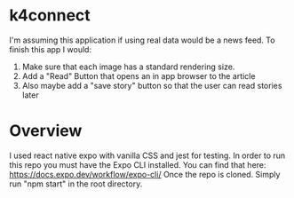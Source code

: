 # k4connect
I'm assuming this application if using real data would be a news feed. 
To finish this app I would: 
  1. Make sure that each image has a standard rendering size. 
  2. Add a "Read" Button that opens an in app browser to the article
  3. Also maybe add a "save story" button so that the user can read stories later

# Overview
I used react native expo with vanilla CSS and jest for testing.
In order to run this repo you must have the Expo CLI installed. You can find that here: https://docs.expo.dev/workflow/expo-cli/
Once the repo is cloned. Simply run "npm start" in the root directory. 
